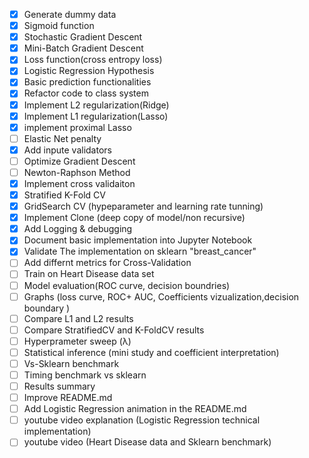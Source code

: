 - [x] Generate dummy data
- [x] Sigmoid function
- [x] Stochastic Gradient Descent
- [x] Mini-Batch Gradient Descent
- [x] Loss function(cross entropy loss) 
- [x] Logistic Regression Hypothesis
- [x] Basic prediction functionalities
- [x] Refactor code to class system
- [x] Implement L2 regularization(Ridge)
- [x] Implement L1 regularization(Lasso)
- [x] implement proximal Lasso 
- [ ] Elastic Net penalty
- [x] Add inpute validators
- [ ] Optimize Gradient Descent 
- [ ] Newton-Raphson Method
- [x] Implement cross validaiton 
- [x] Stratified K-Fold CV
- [x] GridSearch CV (hypeparameter and learning rate tunning)
- [x] Implement Clone (deep copy of model/non recursive)
- [x] Add Logging & debugging
- [x] Document basic implementation into Jupyter Notebook
- [x] Validate The implementation on sklearn "breast_cancer"
- [ ] Add differnt metrics for Cross-Validation
- [ ] Train on Heart Disease data set 
- [ ] Model evaluation(ROC curve, decision boundries)
- [ ] Graphs (loss curve, ROC+ AUC, Coefficients vizualization,decision boundary )
- [ ] Compare L1 and L2 results 
- [ ] Compare StratifiedCV and K-FoldCV results
- [ ] Hyperprameter sweep (λ)
- [ ] Statistical inference (mini study and coefficient interpretation)
- [ ] Vs-Sklearn benchmark 
- [ ] Timing benchmark vs sklearn
- [ ] Results summary
- [ ] Improve README.md
- [ ] Add Logistic Regression animation in the README.md
- [ ] youtube video explanation (Logistic Regression technical implementation)
- [ ] youtube video (Heart Disease data and Sklearn benchmark) 
